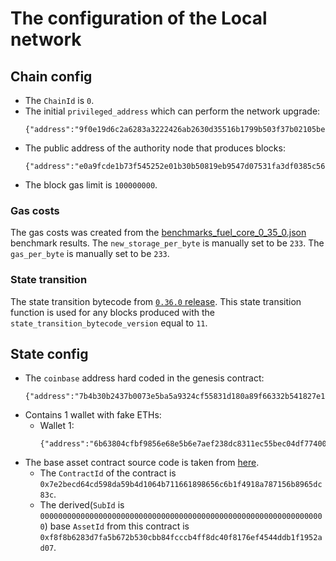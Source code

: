 # The configuration of the Local network

## Chain config

- The `ChainId` is `0`.
- The initial `privileged_address` which can perform the network upgrade:
  ```shell
  {"address":"9f0e19d6c2a6283a3222426ab2630d35516b1799b503f37b02105bebe1b8a3e9","secret":"d80a243ef91956f626d1dad2f23bdfeb73fd0b363282b1eb2227ac5964144afb","type":"block_production"}
  ```
- The public address of the authority node that produces blocks:
  ```shell
  {"address":"e0a9fcde1b73f545252e01b30b50819eb9547d07531fa3df0385c5695736634d","secret":"4dd0cdca64ef56a01fc81891f9beb6d898f19a22b2e287bce91d807fdf46589a","type":"block_production"}
  ```
- The block gas limit is `100000000`.

### Gas costs

The gas costs was created from the [benchmarks_fuel_core_0_35_0.json](benchmarks_fuel_core_0_35_0.json) benchmark results.
The `new_storage_per_byte` is manually set to be `233`.
The `gas_per_byte` is manually set to be `233`.

### State transition

The state transition bytecode from [`0.36.0` release](https://github.com/FuelLabs/fuel-core/releases/download/v0.36.0/fuel-core-0.36.0-aarch64-apple-darwin.tar.gz).
This state transition function is used for any blocks produced with the `state_transition_bytecode_version` equal to `11`.

## State config

- The `coinbase` address hard coded in the genesis contract:
  ```shell
  {"address":"7b4b30b2437b0073e5ba5a9324cf55831d180a89f66332b541827e12e647b751","secret":"9e24cfa071f6c1c4984a17ecf18061a8d0c9c304e7dd7703788bd122bd578650","type":"block_production"}
  ```
- Contains 1 wallet with fake ETHs:
  - Wallet 1:
    ```shell
    {"address":"6b63804cfbf9856e68e5b6e7aef238dc8311ec55bec04df774003a2c96e0418e","secret":"de97d8624a438121b86a1956544bd72ed68cd69f2c99555b08b1e8c51ffd511c","type":"block_production"}
    ```
- The base asset contract source code is taken from [here](https://github.com/FuelLabs/fuel-bridge/tree/b0ebf0b01a903f1866156b7c370ff03d6fb4ec49/packages/base-asset).
  - The `ContractId` of the contract is `0x7e2becd64cd598da59b4d1064b711661898656c6b1f4918a787156b8965dc83c`.
  - The derived(`SubId` is `0000000000000000000000000000000000000000000000000000000000000000`) base `AssetId` from this contract is `0xf8f8b6283d7fa5b672b530cbb84fcccb4ff8dc40f8176ef4544ddb1f1952ad07`.
